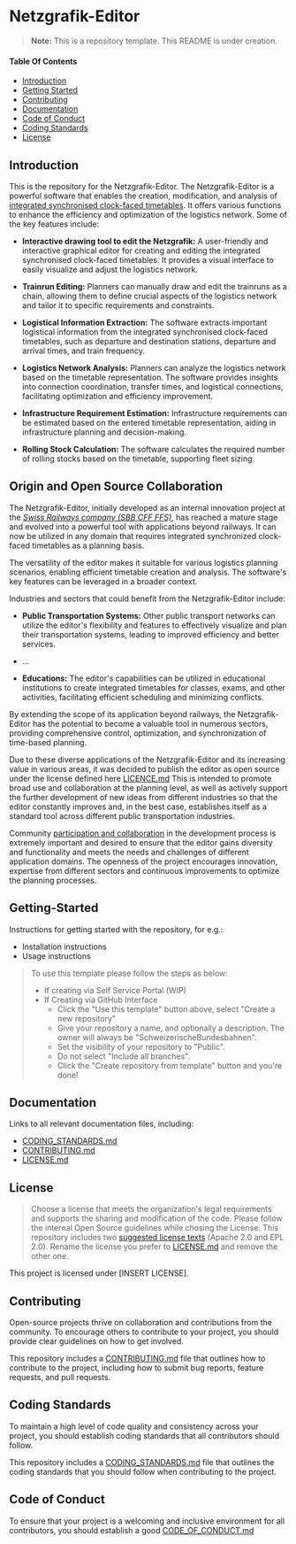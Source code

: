 # Netzgrafik-Editor  

> **Note:** This is a repository template. This README is under creation.
 
#### Table Of Contents

- [Introduction](#Introduction)
- [Getting Started](#Getting-Started)
- [Contributing](#Contributing)
- [Documentation](#Documentation)
- [Code of Conduct](#code-of-conduct)
- [Coding Standards](#coding-standards)
- [License](#License)

<a id="Introduction"></a>

## Introduction

This is the repository for the Netzgrafik-Editor. The Netzgrafik-Editor is a powerful software that enables the creation, modification, and analysis of [integrated synchronised clock-faced timetables](https://en.wikipedia.org/wiki/Clock-face_scheduling).
It offers various functions to enhance the efficiency and optimization of the logistics network. Some of the key features include:

- **Interactive drawing tool to edit the Netzgrafik:** A user-friendly and interactive graphical editor for creating and editing the
  integrated synchronised clock-faced timetables. It provides a visual interface to easily visualize and adjust the logistics network.

- **Trainrun Editing:** Planners can manually draw and edit the trainruns as a chain, allowing them to define crucial aspects of the logistics network and tailor it
  to specific requirements and constraints.

- **Logistical Information Extraction:** The software extracts important logistical information from the integrated synchronised clock-faced timetables,
  such as departure and destination stations, departure and arrival times, and train frequency.

- **Logistics Network Analysis:** Planners can analyze the logistics network based on the timetable representation.
  The software provides insights into connection coordination, transfer times, and logistical connections, facilitating optimization and efficiency improvement.

- **Infrastructure Requirement Estimation:** Infrastructure requirements can be estimated based on the entered timetable representation,
  aiding in infrastructure planning and decision-making.

- **Rolling Stock Calculation:** The software calculates the required number of rolling stocks based on the timetable,
  supporting fleet sizing.

## Origin and Open Source Collaboration
The Netzgrafik-Editor, initially developed as an internal innovation project at the *[Swiss Railways company (SBB CFF FFS)](https://www.sbb.ch)*,
has reached a mature stage and evolved into a powerful tool with applications beyond railways.
It can now be utilized in any domain that requires integrated synchronized clock-faced timetables as a planning basis.

The versatility of the editor makes it suitable for various logistics planning scenarios, enabling efficient timetable creation and analysis.
The software's key features can be leveraged in a broader context.

Industries and sectors that could benefit from the Netzgrafik-Editor include:
- **Public Transportation Systems:** Other public transport networks can utilize the editor's flexibility and features to effectively
  visualize and plan their transportation systems, leading to improved efficiency and better services.

- ...

- **Educations:** The editor's capabilities can be utilized in educational institutions to create integrated timetables for classes,
  exams, and other activities, facilitating efficient scheduling and minimizing conflicts.

By extending the scope of its application beyond railways, the Netzgrafik-Editor has the potential to become a valuable tool in numerous sectors,
providing comprehensive control, optimization, and synchronization of time-based planning.

Due to these diverse applications of the Netzgrafik-Editor and its increasing value in various areas,
it was decided to publish the editor as open source under the license defined here 
[LICENCE.md](https://github.com/SchweizerischeBundesbahnen/netzgrafik-editor-frontend/blob/main/LICENSE.md) 
This is intended to promote broad use and collaboration at the planning level,
as well as actively support the further development of new ideas from different industries so that the editor constantly improves and,
in the best case, establishes itself as a standard tool across different public transportation industries.

Community [participation and collaboration](https://github.com/SchweizerischeBundesbahnen/netzgrafik-editor-frontend/blob/main/CONTRIBUTING.md) 
in the development process is extremely important and desired to ensure that the editor gains diversity
and functionality and meets the needs and challenges of different application domains.
The openness of the project encourages innovation, expertise from different sectors and continuous improvements to optimize the
planning processes.

<a id="Getting-Started"></a>

## Getting-Started

Instructions for getting started with the repository, for e.g.:

- Installation instructions
- Usage instructions

> To use this template please follow the steps as below:
>
> - If creating via Self Service Portal (WIP)
> - If Creating via GitHub Interface
>   - Click the "Use this template" button above, select "Create a new repository"
>   - Give your repository a name, and optionally a description. The owner will always be "SchweizerischeBundesbahnen".
>   - Set the visibility of your repository to "Public".
>   - Do not select "Include all branches".
>   - Click the "Create repository from template" button and you're done!

<a id="Documentation"></a>

## Documentation

Links to all relevant documentation files, including:

- [CODING_STANDARDS.md](CODING_STANDARDS.md)
- [CONTRIBUTING.md](CONTRIBUTING.md)
- [LICENSE.md](LICENSE.md)

<a id="License"></a>

## License

> Choose a license that meets the organization's legal requirements and supports the sharing and modification of the code.
> Please follow the internal Open Source guidelines while chosing the License.
> This repository includes two [suggested license texts](./suggested_licenses) (Apache 2.0 and EPL 2.0). Rename the license you prefer to [LICENSE.md](LICENSE.md) and remove the other one.

This project is licensed under [INSERT LICENSE].

<a id="Contributing"></a>

## Contributing

Open-source projects thrive on collaboration and contributions from the community. To encourage others to contribute to your project, you should provide clear guidelines on how to get involved.

This repository includes a [CONTRIBUTING.md](CONTRIBUTING.md) file that outlines how to contribute to the project, including how to submit bug reports, feature requests, and pull requests.

<a id="coding-standards"></a>

## Coding Standards

To maintain a high level of code quality and consistency across your project, you should establish coding standards that all contributors should follow.

This repository includes a [CODING_STANDARDS.md](CODING_STANDARDS.md) file that outlines the coding standards that you should follow when contributing to the project.

<a id="code-of-conduct"></a>

## Code of Conduct

To ensure that your project is a welcoming and inclusive environment for all contributors, you should establish a good [CODE_OF_CONDUCT.md](CODE_OF_CONDUCT.md)
